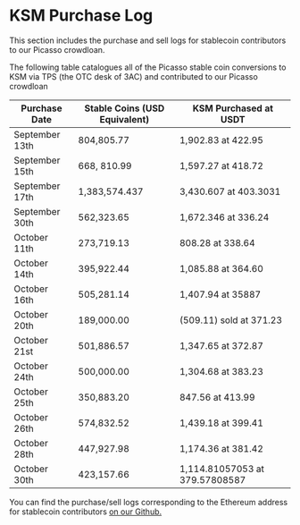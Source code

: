 # KSM Purchase Log

This section includes the purchase and sell logs for stablecoin contributors to our Picasso crowdloan.

The following table catalogues all of the Picasso stable coin conversions to KSM via TPS (the OTC desk of 3AC) 
and contributed to our Picasso crowdloan
 
| Purchase Date  | Stable Coins (USD Equivalent) | KSM Purchased at USDT          |
| -------------- |-------------------------------| ------------------------------ |
| September 13th | 804,805.77                    | 1,902.83 at 422.95             |
| September 15th | 668, 810.99                   | 1,597.27 at 418.72             |
| September 17th | 1,383,574.437                 | 3,430.607 at 403.3031          |
| September 30th | 562,323.65                    | 1,672.346 at 336.24            |
| October 11th   | 273,719.13                    | 808.28 at 338.64               |
| October 14th   | 395,922.44                    | 1,085.88 at 364.60             |
| October 16th   | 505,281.14                    | 1,407.94 at 35887              |
| October 20th   | 189,000.00                    | (509.11) sold at 371.23        |
| October 21st   | 501,886.57                    | 1,347.65 at 372.87             |
| October 24th   | 500,000.00                    | 1,304.68 at 383.23             |
| October 25th   | 350,883.20                    | 847.56 at 413.99               |
| October 26th   | 574,832.52                    | 1,439.18 at 399.41             |
| October 28th   | 447,927.98                    | 1,174.36 at 381.42             |
| October 30th   | 423,157.66                    | 1,114.81057053 at 379.57808587 |

You can find the purchase/sell logs corresponding to the Ethereum address for stablecoin contributors 
[on our Github.](https://github.com/ComposableFi/composable/tree/main/docs/docs/parachains/picasso/crowdloan-logs/contributors.csv)